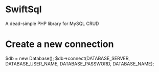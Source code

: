# SwiftSql
A dead-simple PHP library for MySQL CRUD 

# Create a new connection
$db = new Database();
$db->connect(DATABASE_SERVER, DATABASE_USER_NAME, DATABASE_PASSWORD, DATABASE_NAME);
